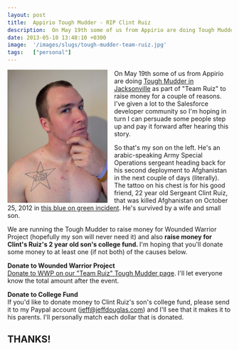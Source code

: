```yaml
---
layout: post
title:  Appirio Tough Mudder - RIP Clint Ruiz
description:  On May 19th some of us from Appirio are doing Tough Mudder in Jacksonville as part of Team Ruiz to raise money for a couple of reasons. Ive given a lot to the Salesforce developer community so Im hoping in turn I can persuade some people step up and pay it forward after hearing this story. So thats my son on the left. Hes an arabic-speaking Army Special Operations sergeant heading back for his second deployment to Afghanistan in the next couple of days (literally). The tattoo on his chest is fo
date: 2013-05-10 13:48:10 +0300
image:  '/images/slugs/tough-mudder-team-ruiz.jpg'
tags:   ["personal"]
---
```

<p><a href="images/IMG_20130426_142926_ajcsvp.jpg"><img src="images/IMG_20130426_142926_ajcsvp.jpg" alt="My Son, SGT Douglas" title="Team Ruiz" width="225" height="300" align="left" style="padding-right:15px" /></a>On May 19th some of us from Appirio are doing <a href="http://toughmudder.com/events/florida-jacksonville-sat-may-18-sun-may-19-2013/">Tough Mudder in Jacksonville</a> as part of "Team Ruiz" to raise money for a couple of reasons. I've given a lot to the Salesforce developer community so I'm hoping in turn I can persuade some people step up and pay it forward after hearing this story.</p>
<p>So that's my son on the left. He's an arabic-speaking Army Special Operations sergeant heading back for his second deployment to Afghanistan in the next couple of days (literally). The tattoo on his chest is for his good friend, 22 year old Sergeant Clint Ruiz, that was killed Afghanistan on October 25, 2012 in <a href="http://www.cnn.com/2013/03/11/world/asia/afghanistan-insider-attack">this blue on green incident</a>. He's survived by a wife and small son.</p>
<p>We are running the Tough Mudder to raise money for Wounded Warrior Project (hopefully my son will never need it) and also <strong>raise money for Clint's Ruiz's 2 year old son's college fund. </strong> I'm hoping that you'll donate some money to at least one (if not both) of the causes below.</p>
<p><strong>Donate to Wounded Warrior Project</strong><br>
<a href="https://register.toughmudder.com/tm/#event/13395/page/donate">Donate to WWP on our "Team Ruiz" Tough Mudder page</a>. I'll let everyone know the total amount after the event.</p>
<p><strong>Donate to College Fund</strong><br>
If you'd like to donate money to Clint Ruiz's son's college fund, please send it to my Paypal account (<a href="mailto:jeff@jeffdouglas.com">jeff@jeffdouglas.com</a>) and I'll see that it makes it to his parents. I'll personally match each dollar that is donated.</p>
<h2>THANKS!</h2><BR/><BR/>
